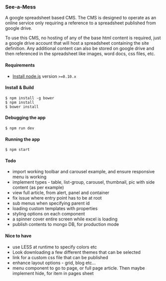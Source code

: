 ### See-a-Mess

A google spreadsheet based CMS. The CMS is designed to operate as an online service only requiring a reference to a spreadsheet published from google drive. 

To use this CMS, no hosting of any of the base html content is required, just a google drive account that will host a spreadsheet containing the site definition. Any additional content can also be stored on google drive and then referenced in the spreadsheet like images, word docs, css files, etc.

#### Requirements

- [Install node.js](http://nodejs.org/) version `>=0.10.x`
    
#### Install & Build

    $ npm install -g bower
    $ npm install
    $ bower install

#### Debugging the app

    $ npm run dev
    
#### Running the app

    $ npm start

#### Todo

 - import working toolbar and carousel example, and ensure responsive menu is working
 - implement types - table, list-group, carousel, thumbnail, pic with side content (as per example) 
 - view full article, from alert, panel and container
 - fix issue where entry point has to be at root 
 - sub menus when specifying parent id
 - loading custom templates with properties
 - styling options on each component
 - a spinner cover entire screen while excel is loading
 - publish contents to mongo DB, for production mode

 
#### Nice to have

 - use LESS at runtime to specify colors etc
 - Look downloading a few different themes that can be selected
 - link for a custom css file that can be published
 - enhance layout options - grid, blog etc...
 - menu component to go to page, or full page article. Then maybe implement hide, for item in pages sheet
